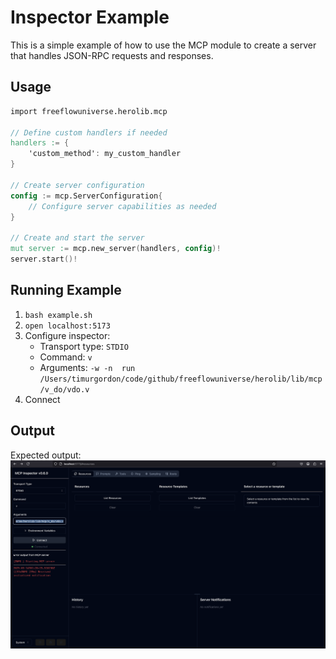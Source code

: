 # Inspector Example

This is a simple example of how to use the MCP module to create a server that handles JSON-RPC requests and responses.

## Usage

```v
import freeflowuniverse.herolib.mcp

// Define custom handlers if needed
handlers := {
    'custom_method': my_custom_handler
}

// Create server configuration
config := mcp.ServerConfiguration{
    // Configure server capabilities as needed
}

// Create and start the server
mut server := mcp.new_server(handlers, config)!
server.start()!
```

## Running Example

1. `bash example.sh`
2. `open localhost:5173`
3. Configure inspector:
    - Transport type: `STDIO`
    - Command: `v`
    - Arguments: `-w -n  run /Users/timurgordon/code/github/freeflowuniverse/herolib/lib/mcp/v_do/vdo.v`
4. Connect

## Output

Expected output:
![Inspector Screenshot](inspector_screenshot.png)